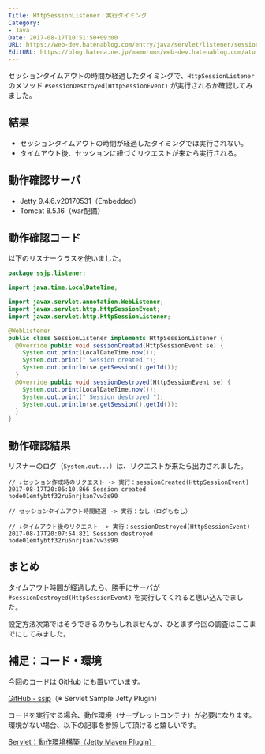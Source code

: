 ```yaml
---
Title: HttpSessionListener：実行タイミング
Category:
- Java
Date: 2017-08-17T10:51:50+09:00
URL: https://web-dev.hatenablog.com/entry/java/servlet/listener/session-timeout-and-destroyed
EditURL: https://blog.hatena.ne.jp/mamorums/web-dev.hatenablog.com/atom/entry/8599973812289491255
---
```


セッションタイムアウトの時間が経過したタイミングで、`HttpSessionListener` のメソッド `#sessionDestroyed(HttpSessionEvent)` が実行されるか確認してみました。


## 結果
- セッションタイムアウトの時間が経過したタイミングでは実行されない。
- タイムアウト後、セッションに紐づくリクエストが来たら実行される。


## 動作確認サーバ
- Jetty 9.4.6.v20170531（Embedded）
- Tomcat 8.5.16（war配備）


## 動作確認コード
以下のリスナークラスを使いました。

```java
package ssjp.listener;

import java.time.LocalDateTime;

import javax.servlet.annotation.WebListener;
import javax.servlet.http.HttpSessionEvent;
import javax.servlet.http.HttpSessionListener;

@WebListener
public class SessionListener implements HttpSessionListener {
  @Override public void sessionCreated(HttpSessionEvent se) {
    System.out.print(LocalDateTime.now());
    System.out.print(" Session created ");
    System.out.println(se.getSession().getId());
  }
  @Override public void sessionDestroyed(HttpSessionEvent se) {
    System.out.print(LocalDateTime.now());
    System.out.print(" Session destroyed ");
    System.out.println(se.getSession().getId());
  }
}
```


## 動作確認結果
リスナーのログ（`System.out...`）は、リクエストが来たら出力されました。

```
// ↓セッション作成時のリクエスト -> 実行：sessionCreated(HttpSessionEvent)
2017-08-17T20:06:10.866 Session created node01emfybtf32ru5nrjkan7vw3s90

// セッションタイムアウト時間経過 -> 実行：なし（ログもなし）

// ↓タイムアウト後のリクエスト -> 実行：sessionDestroyed(HttpSessionEvent)
2017-08-17T20:07:54.821 Session destroyed node01emfybtf32ru5nrjkan7vw3s90
```


## まとめ
タイムアウト時間が経過したら、勝手にサーバが `#sessionDestroyed(HttpSessionEvent)` を実行してくれると思い込んでました。

設定方法次第ではそうできるのかもしれませんが、ひとまず今回の調査はここまでにしてみました。


## 補足：コード・環境
今回のコードは GitHub にも置いています。

[GitHub - ssjp](https://github.com/mamorum/blog-code/tree/master/servlet/ssjp)（※ Servlet Sample Jetty Plugin）

コードを実行する場合、動作環境（サーブレットコンテナ）が必要になります。環境がない場合、以下の記事を参照して頂けると嬉しいです。

[Servlet：動作環境構築（Jetty Maven Plugin）](/entry/java/servlet/env/jetty-maven-plugin)
